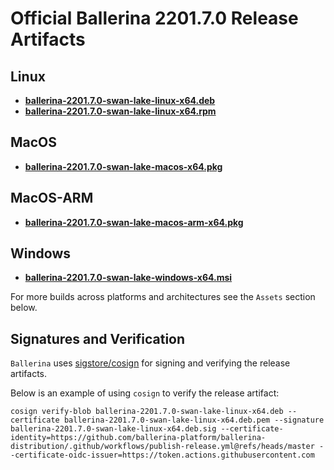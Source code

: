 # Official Ballerina 2201.7.0 Release Artifacts


## Linux

- **[ballerina-2201.7.0-swan-lake-linux-x64.deb](https://github.com/ballerina-platform/ballerina-distribution/releases/download/v2201.7.0/ballerina-2201.7.0-swan-lake-linux-x64.deb)**
- **[ballerina-2201.7.0-swan-lake-linux-x64.rpm](https://github.com/ballerina-platform/ballerina-distribution/releases/download/v2201.7.0/ballerina-2201.7.0-swan-lake-linux-x64.rpm)**


## MacOS

- **[ballerina-2201.7.0-swan-lake-macos-x64.pkg](https://github.com/ballerina-platform/ballerina-distribution/releases/download/v2201.7.0/ballerina-2201.7.0-swan-lake-macos-x64.pkg)**

## MacOS-ARM

- **[ballerina-2201.7.0-swan-lake-macos-arm-x64.pkg](https://github.com/ballerina-platform/ballerina-distribution/releases/download/v2201.7.0/ballerina-2201.7.0-swan-lake-macos-arm-x64.pkg)**

## Windows

- **[ballerina-2201.7.0-swan-lake-windows-x64.msi](https://github.com/ballerina-platform/ballerina-distribution/releases/download/v2201.7.0/ballerina-2201.7.0-swan-lake-windows-x64.msi)**


For more builds across platforms and architectures see the `Assets` section below.


## Signatures and Verification

`Ballerina` uses [sigstore/cosign](https://github.com/sigstore/cosign) for signing and verifying the release artifacts.


Below is an example of using `cosign` to verify the release artifact:

```
cosign verify-blob ballerina-2201.7.0-swan-lake-linux-x64.deb --certificate ballerina-2201.7.0-swan-lake-linux-x64.deb.pem --signature ballerina-2201.7.0-swan-lake-linux-x64.deb.sig --certificate-identity=https://github.com/ballerina-platform/ballerina-distribution/.github/workflows/publish-release.yml@refs/heads/master --certificate-oidc-issuer=https://token.actions.githubusercontent.com
```
